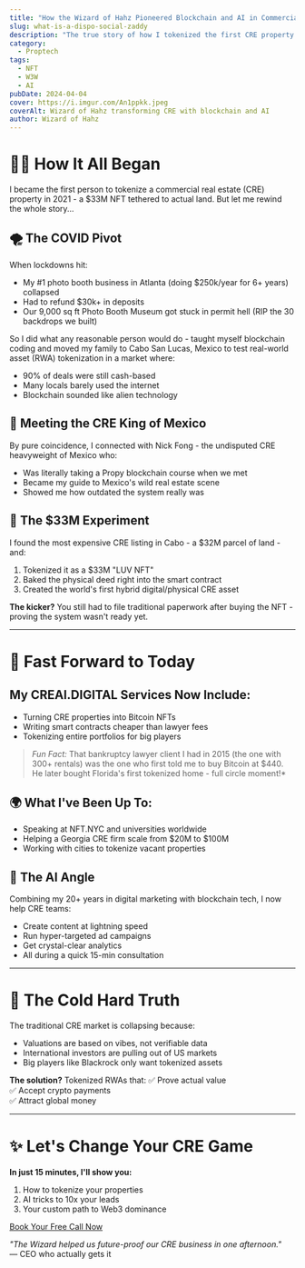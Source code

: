 ```yaml
---
title: "How the Wizard of Hahz Pioneered Blockchain and AI in Commercial Real Estate"
slug: what-is-a-dispo-social-zaddy
description: "The true story of how I tokenized the first CRE property as a $33M NFT during COVID and revolutionized real estate tech"
category:
  - Proptech
tags:
  - NFT
  - W3W
  - AI
pubDate: 2024-04-04
cover: https://i.imgur.com/An1ppkk.jpeg
coverAlt: Wizard of Hahz transforming CRE with blockchain and AI
author: Wizard of Hahz
---
```


# 🧙‍♂️ How It All Began

I became the first person to tokenize a commercial real estate (CRE) property in 2021 - a $33M NFT tethered to actual land. But let me rewind the whole story...

## 🌪️ The COVID Pivot

When lockdowns hit:
- My #1 photo booth business in Atlanta (doing $250k/year for 6+ years) collapsed
- Had to refund $30k+ in deposits
- Our 9,000 sq ft Photo Booth Museum got stuck in permit hell (RIP the 30 backdrops we built)

So I did what any reasonable person would do - taught myself blockchain coding and moved my family to Cabo San Lucas, Mexico to test real-world asset (RWA) tokenization in a market where:
- 90% of deals were still cash-based
- Many locals barely used the internet
- Blockchain sounded like alien technology

## 🤝 Meeting the CRE King of Mexico

By pure coincidence, I connected with Nick Fong - the undisputed CRE heavyweight of Mexico who:
- Was literally taking a Propy blockchain course when we met
- Became my guide to Mexico's wild real estate scene
- Showed me how outdated the system really was

## 💎 The $33M Experiment

I found the most expensive CRE listing in Cabo - a $32M parcel of land - and:
1. Tokenized it as a $33M "LUV NFT"
2. Baked the physical deed right into the smart contract
3. Created the world's first hybrid digital/physical CRE asset

**The kicker?** You still had to file traditional paperwork after buying the NFT - proving the system wasn't ready yet.

---

# 🔮 Fast Forward to Today

## My CREAI.DIGITAL Services Now Include:
- Turning CRE properties into Bitcoin NFTs
- Writing smart contracts cheaper than lawyer fees
- Tokenizing entire portfolios for big players

> *Fun Fact:* That bankruptcy lawyer client I had in 2015 (the one with 300+ rentals) was the one who first told me to buy Bitcoin at $440. He later bought Florida's first tokenized home - full circle moment!*

## 🌍 What I've Been Up To:
- Speaking at NFT.NYC and universities worldwide
- Helping a Georgia CRE firm scale from $20M to $100M
- Working with cities to tokenize vacant properties

## 🤖 The AI Angle
Combining my 20+ years in digital marketing with blockchain tech, I now help CRE teams:
- Create content at lightning speed
- Run hyper-targeted ad campaigns
- Get crystal-clear analytics
- All during a quick 15-min consultation

---

# 🚨 The Cold Hard Truth

The traditional CRE market is collapsing because:
- Valuations are based on vibes, not verifiable data
- International investors are pulling out of US markets
- Big players like Blackrock only want tokenized assets

**The solution?** Tokenized RWAs that:
✅ Prove actual value  
✅ Accept crypto payments  
✅ Attract global money  

---

# ✨ Let's Change Your CRE Game

**In just 15 minutes, I'll show you:**
1. How to tokenize your properties  
2. AI tricks to 10x your leads  
3. Your custom path to Web3 dominance  

[Book Your Free Call Now](https://creai.digital)  

*"The Wizard helped us future-proof our CRE business in one afternoon."*  
— CEO who actually gets it



